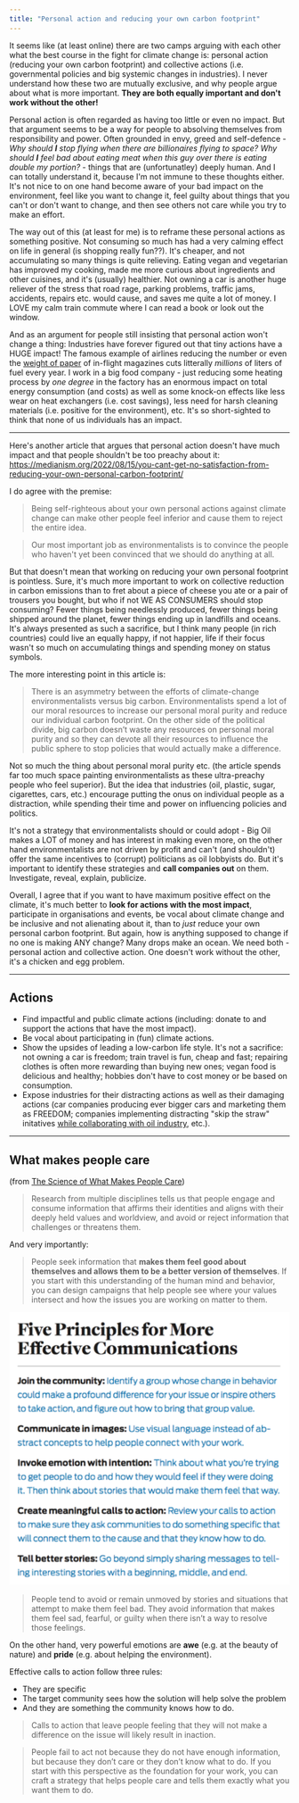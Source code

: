 ```yaml
---
title: "Personal action and reducing your own carbon footprint"
---
```


It seems like (at least online) there are two camps arguing with each other what the best course in the fight for climate change is: personal action (reducing your own carbon footprint) and collective actions (i.e. governmental policies and big systemic changes in industries). I never understand how these two are mutually exclusive, and why people argue about what is more important. **They are both equally important and don't work without the other!** 

Personal action is often regarded as having too little or even no impact. But that argument seems to be a way for people to absolving themselves from responsibility and power. Often grounded in envy, greed and self-defence - _Why should __I__ stop flying when there are billionaires flying to space? Why should __I__ feel bad about eating meat when this guy over there is eating double my portion?_  - things that are (unfortunatley) deeply human. And I can totally understand it, because I'm not immune to these thoughts either. It's not nice to on one hand become aware of your bad impact on the environment, feel like you want to change it, feel guilty about things that you can't or don't want to change, and then see others not care while you try to make an effort. 

The way out of this (at least for me) is to reframe these personal actions as something positive. Not consuming so much has had a very calming effect on life in general (is shopping really fun??). It's cheaper, and not accumulating so many things is quite relieving. Eating vegan and vegetarian has improved my cooking, made me more curious about ingredients and other cuisines, and it's (usually) healthier. Not owning a car is another huge reliever of the stress that road rage, parking problems, traffic jams, accidents, repairs etc. would cause, and saves me quite a lot of money. I LOVE my calm train commute where I can read a book or look out the window.  

And as an argument for people still insisting that personal action won't change a thing: Industries have forever figured out that tiny actions have a HUGE impact! The famous example of airlines reducing the number or even the [weight of paper](https://www.latimes.com/business/la-fi-travel-briefcase-united-inflight-magazine-20180120-story.html) of in-flight magazines cuts litterally _millions_ of liters of fuel every year. I work in a big food company - just reducing some heating process by _one degree_ in the factory has an enormous impact on total energy consumption (and costs) as well as some knock-on effects like less wear on heat exchangers (i.e. cost savings), less need for harsh cleaning materials (i.e. positive for the environment), etc. It's so short-sighted to think that none of us individuals has an impact. 

----

Here's another article that argues that personal action doesn't have much impact and that people shouldn't be too preachy about it: https://medianism.org/2022/08/15/you-cant-get-no-satisfaction-from-reducing-your-own-personal-carbon-footprint/

I do agree with the premise: 
>Being self-righteous about your own personal actions against climate change can make other people feel inferior and cause them to reject the entire idea. 

>Our most important job as environmentalists is to convince the people who haven't yet been convinced that we should do anything at all.

But that doesn't mean that working on reducing your own personal footprint is pointless. Sure, it's much more important to work on collective reduction in carbon emissions than to fret about a piece of cheese you ate or a pair of trousers you bought, but who if not WE AS CONSUMERS should stop consuming? Fewer things being needlessly produced, fewer things being shipped around the planet, fewer things ending up in landfills and oceans. 
It's always presented as such a sacrifice, but I think many people (in rich countries) could live an equally happy, if not happier, life if their focus wasn't so much on accumulating things and spending money on status symbols. 

The more interesting point in this article is:
> There is an asymmetry between the efforts of climate-change environmentalists versus big carbon. Environmentalists spend a lot of our moral resources to increase our personal moral purity and reduce our individual carbon footprint. On the other side of the political divide, big carbon doesn’t waste any resources on personal moral purity and so they can devote all their resources to influence the public sphere to stop policies that would actually make a difference.

Not so much the thing about personal moral purity etc. (the article spends far too much space painting environmentalists as these ultra-preachy people who feel superior). But the idea that industries (oil, plastic, sugar, cigarettes, cars, etc.) encourage putting the onus on individual people as a distraction, while spending their time and power on influencing policies and politics.

It's not a strategy that environmentalists should or could adopt - Big Oil makes a LOT of money and has interest in making even more, on the other hand environmentalists are not driven by profit and can't (and shouldn't) offer the same incentives to (corrupt) politicians as oil lobbyists do. But it's important to identify these strategies and **call companies out** on them. Investigate, reveal, explain, publicize. 

Overall, I agree that if you want to have maximum positive effect on the climate, it's much better to **look for actions with the most impact**, participate in organisations and events, be vocal about climate change and be inclusive and not alienating about it, than to _just_ reduce your own personal carbon footprint. 
But again, how is anything supposed to change if no one is making ANY change? Many drops make an ocean. We need both - personal action and collective action. One doesn't work without the other, it's a chicken and egg problem. 

---

## Actions
- Find impactful and public climate actions (including: donate to and support the actions that have the most impact). 
- Be vocal about participating in (fun) climate actions.
- Show the upsides of leading a low-carbon life style. It's not a sacrifice: not owning a car is freedom; train travel is fun, cheap and fast; repairing clothes is often more rewarding than buying  new ones; vegan food is delicious and healthy; hobbies don't have to cost money or be based on consumption.
- Expose industries for their distracting actions as well as their damaging actions (car companies producing ever bigger cars and marketing them as FREEDOM; companies implementing distracting "skip the straw" initatives [while collaborating with oil industry](https://logicmag.io/nature/oil-is-the-new-data/), etc.).

---
## What makes people care
(from [The Science of What Makes People Care](https://ssir.org/articles/entry/the_science_of_what_makes_people_care#))
>Research from multiple disciplines tells us that people engage and consume information that affirms their identities and aligns with their deeply held values and worldview, and avoid or reject information that challenges or threatens them.

And very importantly: 
> People seek information that **makes them feel good about themselves and allows them to be a better version of themselves**. If you start with this understanding of the human mind and behavior, you can design campaigns that help people see where your values intersect and how the issues you are working on matter to them.

![](projects/attachments/Pasted%20image%2020221022204336.png)


>People tend to avoid or remain unmoved by stories and situations that attempt to make them feel bad. They avoid information that makes them feel sad, fearful, or guilty when there isn’t a way to resolve those feelings.

On the other hand, very powerful emotions are **awe** (e.g. at the beauty of nature) and **pride** (e.g. about helping the environment). 


Effective calls to action follow three rules: 
- They are specific
- The target community sees how the solution will help solve the problem
- And they are something the community knows how to do.


>Calls to action that leave people feeling that they will not make a difference on the issue will likely result in inaction.


>People fail to act not because they do not have enough information, but because they don’t care or they don’t know what to do. If you start with this perspective as the foundation for your work, you can craft a strategy that helps people care and tells them exactly what you want them to do.





